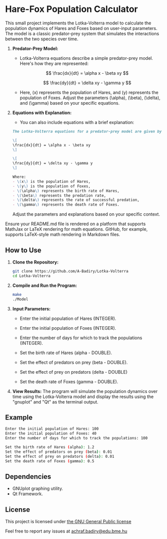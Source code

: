 # Hare-Fox Population Calculator

This small project implements the Lotka-Volterra model to calculate the population dynamics of Hares and Foxes based on user-input parameters. The model is a classic predator-prey system that simulates the interactions between the two species over time.

1. **Predator-Prey Model:**
   - Lotka-Volterra equations describe a simple predator-prey model. Here's how they are represented:

    $$
    \frac{dx}{dt} = \alpha x - \beta xy
    $$
    
    $$
    \frac{dy}{dt} = \delta xy - \gamma y
    $$



   - Here, \(x\) represents the population of Hares, and \(y\) represents the population of Foxes. Adjust the parameters \(\alpha\), \(\beta\), \(\delta\), and \(\gamma\) based on your specific equations.

2. **Equations with Explanation:**
   - You can also include equations with a brief explanation:

   ```markdown
   The Lotka-Volterra equations for a predator-prey model are given by:

   \[
   \frac{dx}{dt} = \alpha x - \beta xy
   \]

   \[
   \frac{dy}{dt} = \delta xy - \gamma y
   \]

   Where:
   - \(x\) is the population of Hares,
   - \(y\) is the population of Foxes,
   - \(\alpha\) represents the birth rate of Hares,
   - \(\beta\) represents the predation rate,
   - \(\delta\) represents the rate of successful predation,
   - \(\gamma\) represents the death rate of Foxes.
   ```

   Adjust the parameters and explanations based on your specific context.

Ensure your README.md file is rendered on a platform that supports MathJax or LaTeX rendering for math equations. GitHub, for example, supports LaTeX-style math rendering in Markdown files.

## How to Use

1. **Clone the Repository:**
   ```bash
   git clone https://github.com/A-Badiry/Lotka-Volterra
   cd Lotka-Volterra
   ```

2. **Compile and Run the Program:**
   ```bash
   make
   ./Model
   ```

3. **Input Parameters:**
   - Enter the initial population of Hares (INTEGER).
   - Enter the initial population of Foxes (INTEGER).
   - Enter the number of days for which to track the populations (INTEGER).

   - Set the birth rate of Hares (alpha - DOUBLE).
   - Set the effect of predators on prey (beta - DOUBLE).
   - Set the effect of prey on predators (delta - DOUBLE)
   - Set the death rate of Foxes (gamma - DOUBLE).

4. **View Results:**
   The program will simulate the population dynamics over time using the Lotka-Volterra model and display the results using the "gnuplot" and "Qt" as the terminal output.

## Example

```bash
Enter the initial population of Hares: 100
Enter the initial population of Foxes: 40
Enter the number of days for which to track the populations: 100

Set the birth rate of Hares (alpha): 1.2
Set the effect of predators on prey (beta): 0.01
Set the effect of prey on predators (delta): 0.01
Set the death rate of Foxes (gamma): 0.5
```

## Dependencies

- GNUplot graphing utility.
- Qt Framework.

## License

This project is licensed under [the GNU General Public license](https://www.gnu.org/licenses/gpl-3.0.html)

Feel free to report any issues at achraf.badiry@edu.bme.hu